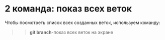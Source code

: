 # 2 команда: показ всех веток
Чтобы посмотреть список всех созданных веток, используем команду:
>> **git branch**-показ всех веток на экране